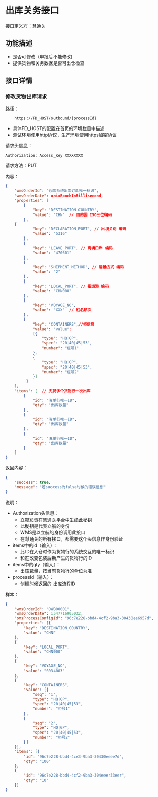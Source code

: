 # 出库关务接口

接口定义方：慧通关

## 功能描述

* 是否可修改（申报后不能修改)
* 提供货物和关务数据是否可出仓检查

## 接口详情

### 修改货物出库请求

路径：

```
    https://FD_HOST/outbound/{processId}
```

* 具体FD_HOST的配置在首页的环境栏目中描述
* 测试环境使用http协议，生产环境使用https加密协议

请求头信息：

```
Authorization: Access_Key XXXXXXXX
```

请求方法：PUT

内容：

```json
{
    "wmsOrderId": "仓库系统出库订单唯一标识",
    "wmsOrderDate": unixEpochInMillisecond,
    "properties": [
        {
            "key": "DESTINATION_COUNTRY",
            "value": "CHN"  // 目的国 ISO三位编码
        },
	{
            "key": "DECLARATION_PORT", // 出境关别 编码
            "value": "5316"
        },
        {
            "key": "LEAVE_PORT", // 离境口岸 编码
            "value": "470601"
        },
        {
            "key": "SHIPMENT_METHOD", // 运输方式 编码
            "value": "2"
        },    
        {
            "key": "LOCAL_PORT", // 指运港 编码
            "value": "CHN000"
        },
        {
            "key": "VOYAGE_NO",
            "value": "XXX"  // 船名航次
        },
        {
            "key": "CONTAINERS",//柜信息
            "value": "value": 
            [{               
                "type": "HQ|GP",
                "spec": "20|40|45|53",
                "number": "柜号1"
            },
            {               
                "type": "HQ|GP",
                "spec": "20|40|45|53",
                "number": "柜号2"
            }]
         }
    ],
    "items": [  // 支持多个货物行一次出库
        {
            "id": "清单行唯一ID",
            "qty": "出库数量"
        },
        {
            "id": "清单行唯一ID",
            "qty": "出库数量"
        },
        {
            "id": "清单行唯一ID",
            "qty": "出库数量"
        }
    ]
}
```

返回内容：

```json
{
    "success": true,
    "message": "若success为false时候的错误信息"
}
```

说明：

* Authorization头信息：
    * 立航负责在慧通关平台中生成此秘钥
    * 此秘钥是代表立航的身份
    * WMS是以立航的身份调用此接口
    * 在慧通关的所有接口，都需要这个头信息作身份验证
* items中的id（输入）：
    * 此ID在入仓时作为货物行的系统交互的唯一标识
    * 和在改变包装后新产生的货物行的ID
* items中的qty（输入）：
    * 出库数量，按当前货物行的单位为准
* processId（输入）：
    * 创建时候返回的 出库流程ID
  
样本：

```json
{
	"wmsOrderId": "OWB00001",
	"wmsOrderDate": 1547716905032,
	"omsProcessConfigId": "96c7e228-bbd4-4cf2-9ba3-30430ee6957d",
	"properties": [{
		"key": "DESTINATION_COUNTRY",
		"value": "CHN"
	},
	{
		"key": "LOCAL_PORT",
		"value": "CHN000"
	},
	{
		"key": "VOYAGE_NO",
		"value": "S034003"
	},
	{
		"key": "CONTAINERS",
		"value": [{
			"seq": "1",
			"type": "HQ|GP",
			"spec": "20|40|45|53",
			"number": "柜号1"
		},
		{
			"seq": "2",
			"type": "HQ|GP",
			"spec": "20|40|45|53",
			"number": "柜号2"
		}]
	}],
	"items": [{
		"id": "96c7e228-bbd4-4ce3-9ba3-30430eeee7d",
		"qty": "100"
	},
	{
		"id": "96c7e228-bbd4-4cf2-9ba3-304eeer33eer",
		"qty": "10"
	}]
}
```

